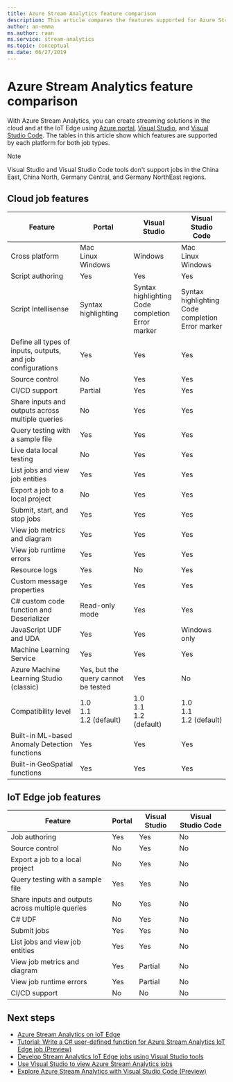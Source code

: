 ```yaml
---
title: Azure Stream Analytics feature comparison
description: This article compares the features supported for Azure Stream Analytics cloud and IoT Edge jobs in the Azure portal, Visual Studio, and Visual Studio Code.
author: an-emma
ms.author: raan
ms.service: stream-analytics
ms.topic: conceptual
ms.date: 06/27/2019
---
```


# Azure Stream Analytics feature comparison

With Azure Stream Analytics, you can create streaming solutions in the cloud and at the IoT Edge using [Azure portal](stream-analytics-quick-create-portal.md), [Visual Studio](stream-analytics-quick-create-vs.md), and [Visual Studio Code](quick-create-visual-studio-code.md). The tables in this article show which features are supported by each platform for both job types.

> [!NOTE]
> Visual Studio and Visual Studio Code tools don't support jobs in the China East, China North, Germany Central, and Germany NorthEast regions.

## Cloud job features


|Feature  |Portal  |Visual Studio  |Visual Studio Code  |
|---------|---------|---------|---------|
|Cross platform     |Mac</br>Linux</br>Windows         |Windows        |Mac</br>Linux</br>Windows          |
|Script authoring     |Yes         |Yes         |Yes         |
|Script Intellisense     |Syntax highlighting         |Syntax highlighting</br>Code completion</br>Error marker         |Syntax highlighting</br>Code completion</br>Error marker         |
|Define all types of inputs, outputs, and job configurations     |Yes         |Yes         |Yes         |
|Source control     |No         |Yes         |Yes         |
|CI/CD support     |Partial         |Yes         |Yes         |
|Share inputs and outputs across multiple queries     |No         |Yes         |Yes         |
|Query testing with a sample file     |Yes         |Yes        |Yes         |
|Live data local testing     |No         |Yes       |Yes      |
|List jobs and view job entities     |Yes         |Yes        |Yes         |
|Export a job to a local project     |No         |Yes         |Yes         |
|Submit, start, and stop jobs     |Yes         |Yes         |Yes         |
|View job metrics and diagram     |Yes         |Yes         |Yes         |
|View job runtime errors     |Yes         |Yes         |Yes         |
|Resource logs     |Yes         |No         |Yes         |
|Custom message properties     |Yes         |Yes         |Yes       |
|C# custom code function and Deserializer|Read-only mode|Yes|Yes|
|JavaScript UDF and UDA     |Yes         |Yes         |Windows only         |
|Machine Learning Service     |Yes        |Yes         |Yes         |
|Azure Machine Learning Studio (classic)|Yes, but the query cannot be tested        |Yes |No         |
|Compatibility level     |1.0</br>1.1</br>1.2  (default)         |1.0</br>1.1</br>1.2 (default)           |1.0</br>1.1</br>1.2 (default)           |
|Built-in ML-based Anomaly Detection functions     |Yes         |Yes         |Yes         |
|Built-in GeoSpatial functions     |Yes         |Yes         |Yes         |



## IoT Edge job features

|Feature  |Portal  |Visual Studio  |Visual Studio Code  |
|---------|---------|---------|---------|
|Job authoring     |Yes         |Yes         |No         |
|Source control     |No         |Yes         |No         |
|Export a job to a local project     |No         |Yes         |No         |
|Query testing with a sample file     |Yes         |Yes         |No         |
|Share inputs and outputs across multiple queries     |No         |Yes         |No         |
|C# UDF     |No         |Yes         |No         |
|Submit jobs     |Yes         |Yes         |No         |
|List jobs and view job entities     |Yes         |Yes         |No         |
|View job metrics and diagram     |Yes         |Partial         |No         |
|View job runtime errors     |Yes         |Partial         |No         |
|CI/CD support     |No         |No         |No         |


## Next steps

* [Azure Stream Analytics on IoT Edge](stream-analytics-edge.md)
* [Tutorial: Write a C# user-defined function for Azure Stream Analytics IoT Edge job (Preview)](stream-analytics-edge-csharp-udf.md)
* [Develop Stream Analytics IoT Edge jobs using Visual Studio tools](stream-analytics-tools-for-visual-studio-edge-jobs.md)
* [Use Visual Studio to view Azure Stream Analytics jobs](stream-analytics-vs-tools.md)
* [Explore Azure Stream Analytics with Visual Studio Code (Preview)](visual-studio-code-explore-jobs.md)


